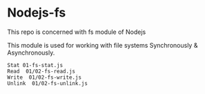 # Nodejs-fs
This repo is concerned with fs module of Nodejs

This module is used for working with file systems Synchronously & Asynchronously.

    Stat 01-fs-stat.js
    Read  01/02-fs-read.js
    Write  01/02-fs-write.js
    Unlink  01/02-fs-unlink.js
